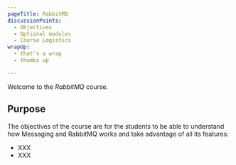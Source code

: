 ```yaml
---
pageTitle: RabbitMQ
discussionPoints:
  - Objectives
  - Optional modules
  - Course Logistics
wrapUp:
  - that's a wrap
  - thumbs up

---
```


Welcome to the *RabbitMQ* course.

## Purpose

The objectives of the course are for the students to be able
to understand how Messaging and RabbitMQ works and take advantage of all its features: 

- XXX
- XXX
